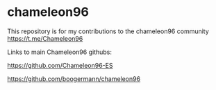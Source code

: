 # chameleon96

This repository is for my contributions to the chameleon96 community https://t.me/Chameleon96

Links to main Chameleon96 githubs:

https://github.com/Chameleon96-ES

https://github.com/boogermann/chameleon96
